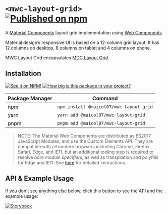 # `<mwc-layout-grid>` [![Published on npm](https://img.shields.io/npm/v/@maicol07/mwc-layout-grid.svg)](https://www.npmjs.com/package/@maicol07/mwc-layout-grid)
A [Material Components](https://material.io/develop/) layout grid implementation using [Web Components](https://www.webcomponents.org/introduction)

Material design’s responsive UI is based on a 12-column grid layout. It has 12 columns on desktop, 8 columns on
tablet and 4 columns on phone.

MWC Layout Grid encapsulates [MDC Layout Grid](https://material.io/develop/web/components/layout-grid).

## Installation
[![See it on NPM!](https://img.shields.io/npm/v/@maicol07/mwc-layout-grid?style=for-the-badge)](https://www.npmjs.com/package/@maicol07/mwc-layout-grid)
[![How big is this package in your project?](https://img.shields.io/bundlephobia/minzip/@maicol07/mwc-layout-grid?style=for-the-badge)](https://bundlephobia.com/result?p=@maicol07/mwc-layout-grid)

| Package Manager | Command                                 |
|-----------------|-----------------------------------------|
| npm             | `npm install @maicol07/mwc-layout-grid` |
| yarn            | `yarn add @maicol07/mwc-layout-grid`    |
| pnpm            | `pnpm add @maicol07/mwc-layout-grid`    |

> NOTE: The Material Web Components are distributed as ES2017 JavaScript Modules, and use the Custom Elements API. They are compatible with all modern browsers including Chrome, Firefox, Safari, Edge, and IE11, but an additional tooling step is required to resolve *bare module specifiers*, as well as transpilation and polyfills for Edge and IE11. See [here](https://github.com/material-components/material-components-web-components#quick-start) for detailed instructions.

## API & Example Usage
If you don't see anything else below, click this button to see the API and the example usage:

[![Storybook](https://shields.io/badge/-Play%20with%20this%20web%20component-2a0481?logo=storybook&style=for-the-badge)](https://master--625eadb22bf40d003a32215a.chromatic.com/?path=/docs/layoutgrid--basic)
